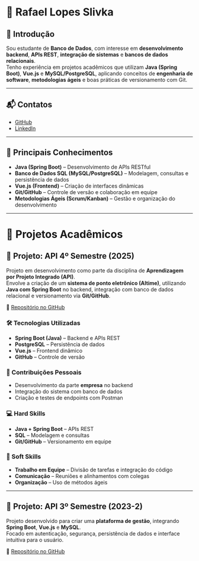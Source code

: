 # 📄 Rafael Lopes Slivka

## 👤 Introdução

Sou estudante de **Banco de Dados**, com interesse em **desenvolvimento backend**, **APIs REST**, **integração de sistemas** e **bancos de dados relacionais**.  
Tenho experiência em projetos acadêmicos que utilizam **Java (Spring Boot)**, **Vue.js** e **MySQL/PostgreSQL**, aplicando conceitos de **engenharia de software**, **metodologias ágeis** e boas práticas de versionamento com Git.  

---

## 📬 Contatos
- [GitHub](https://github.com/rafaslivka)  
- [LinkedIn](https://www.linkedin.com/in/rafael-lopes-slivka-07753326a/)

---

## 🚀 Principais Conhecimentos

- **Java (Spring Boot)** – Desenvolvimento de APIs RESTful  
- **Banco de Dados SQL (MySQL/PostgreSQL)** – Modelagem, consultas e persistência de dados  
- **Vue.js (Frontend)** – Criação de interfaces dinâmicas  
- **Git/GitHub** – Controle de versão e colaboração em equipe  
- **Metodologias Ágeis (Scrum/Kanban)** – Gestão e organização do desenvolvimento  

---

# 🧩 Projetos Acadêmicos

## 📌 Projeto: API 4º Semestre (2025)

Projeto em desenvolvimento como parte da disciplina de **Aprendizagem por Projeto Integrado (API)**.  
Envolve a criação de um **sistema de ponto eletrônico (Altime)**, utilizando **Java com Spring Boot** no backend, integração com banco de dados relacional e versionamento via **Git/GitHub**.

🔗 [Repositório no GitHub](https://github.com/DenariusData/API-4SEM-FRONTEND)

### 🛠 Tecnologias Utilizadas
- **Spring Boot (Java)** – Backend e APIs REST  
- **PostgreSQL** – Persistência de dados  
- **Vue.js** – Frontend dinâmico  
- **GitHub** – Controle de versão  

### 🤖 Contribuições Pessoais
- Desenvolvimento da parte **empresa** no backend  
- Integração do sistema com banco de dados  
- Criação e testes de endpoints com Postman  

### 💻 Hard Skills
- **Java + Spring Boot** – APIs REST  
- **SQL** – Modelagem e consultas  
- **Git/GitHub** – Versionamento em equipe  

### 🤝 Soft Skills
- **Trabalho em Equipe** – Divisão de tarefas e integração do código  
- **Comunicação** – Reuniões e alinhamentos com colegas  
- **Organização** – Uso de métodos ágeis  

---

## 📌 Projeto: API 3º Semestre (2023-2)

Projeto desenvolvido para criar uma **plataforma de gestão**, integrando **Spring Boot**, **Vue.js** e **MySQL**.  
Focado em autenticação, segurança, persistência de dados e interface intuitiva para o usuário.

🔗 [Repositório no GitHub](https://github.com/DenariusData/API-3SEM)

